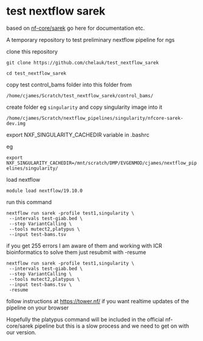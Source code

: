 # test nextflow sarek
based on [nf-core/sarek](https://github.com/nf-core/sarek)
go here for documentation etc.

A temporary repository to test preliminary nextflow pipeline for ngs

clone this repository

`git clone https://github.com/chelauk/test_nextflow_sarek`

`cd test_nextflow_sarek`

copy test control_bams folder into this folder from

`/home/cjames/Scratch/test_nextflow_sarek/control_bams/`

create folder eg `singularity` and copy singularity image into it

`/home/cjames/Scratch/nextflow_pipelines/singularity/nfcore-sarek-dev.img`

export NXF_SINGULARITY_CACHEDIR variable in .bashrc

eg

`export NXF_SINGULARITY_CACHEDIR=/mnt/scratch/DMP/EVGENMOD/cjames/nextflow_pipelines/singularity/`

load nextflow

`module load nextflow/19.10.0`

run this command

```
nextflow run sarek -profile test1,singularity \
 --intervals test-giab.bed \
 --step VariantCalling \
 --tools mutect2,platypus \
 --input test-bams.tsv
 ```
if you get 255 errors I am aware of them and working with ICR bioinformatics to solve them just resubmit with -resume

```
nextflow run sarek -profile test1,singularity \
 --intervals test-giab.bed \
 --step VariantCalling \
 --tools mutect2,platypus \
 --input test-bams.tsv \
 -resume
 ```
 
 
 follow instructions at https://tower.nf/ if you want realtime updates of the pipeline on your browser
 
 Hopefully the platypus command will be included in the official nf-core/sarek pipeline but this is a slow process and we need to get on with our version.
 
 
